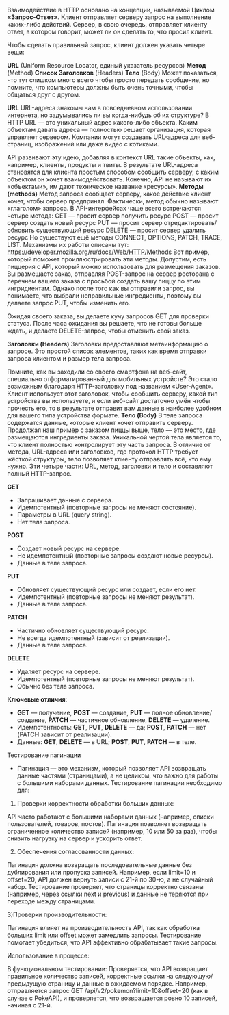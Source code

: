 Взаимодействие в HTTP основано на концепции, называемой Циклом **«Запрос-Ответ»**. Клиент отправляет серверу запрос на выполнение каких-либо действий. Сервер, в свою очередь, отправляет клиенту ответ, в котором говорит, может ли он сделать то, что просил клиент.

Чтобы сделать правильный запрос, клиент должен указать четыре вещи:
 
**URL** (Uniform Resource Locator, единый указатель ресурсов)
**Метод** (Method)
**Список Заголовков** (Headers)
**Тело** (Body)
Может показаться, что тут слишком много всего чтобы просто передать сообщение, но помните, что компьютеры должны быть очень точными, чтобы общаться друг с другом.


**URL**
URL-адреса знакомы нам в повседневном использовании интернета, но задумывались ли вы когда-нибудь об их структуре? В HTTP URL — это уникальный адрес какого-либо объекта. Каким объектам давать адреса — полностью решает организация, которая управляет сервером. Компании могут создавать URL-адреса для веб-страниц, изображений или даже видео с котиками.

API развивают эту идею, добавляя в контекст URL такие объекты, как, например, клиенты, продукты и твиты. В результате URL-адреса становятся для клиента простым способом сообщить серверу, с каким объектом он хочет взаимодействовать. Конечно, API не называют их «объектами», им дают техническое название «ресурсы».
**Методы (methods)**
Метод запроса сообщает серверу, какое действие клиент хочет, чтобы сервер предпринял. Фактически, метод обычно называют «глаголом» запроса.
В API-интерфейсах чаще всего встречаются четыре метода:
GET — просит сервер получить ресурс
POST — просит сервер создать новый ресурс
PUT — просит сервер отредактировать/обновить существующий ресурс
DELETE — просит сервер удалить ресурс
Но существуют ещё методы CONNECT, OPTIONS, PATCH, TRACE, LIST. Механизмы их работы описаны тут: https://developer.mozilla.org/ru/docs/Web/HTTP/Methods 
Вот пример, который поможет проиллюстрировать эти методы. Допустим, есть пиццерия с API, который можно использовать для размещения заказов. Вы размещаете заказ, отправляя POST-запрос на сервер ресторана с перечнем вашего заказа с просьбой создать вашу пиццу по этим ингридиентам. Однако после того как вы отправили запрос, вы понимаете, что выбрали неправильные ингредиенты, поэтому вы делаете запрос PUT, чтобы изменить его.

Ожидая своего заказа, вы делаете кучу запросов GET для проверки статуса. После часа ожидания вы решаете, что не готовы больше ждать, и делаете DELETE-запрос, чтобы отменить свой заказ.

**Заголовки (Headers)**
Заголовки предоставляют метаинформацию о запросе. Это простой список элементов, таких как время отправки запроса клиентом и размер тела запроса.

Помните, как вы заходили со своего смартфона на веб-сайт, специально отформатированный для мобильных устройств? Это стало возможным благодаря HTTP-заголовку под названием «User-Agent». Клиент использует этот заголовок, чтобы сообщить серверу, какой тип устройства вы используете, и если веб-сайт достаточно умён чтобы прочесть его, то в результате отправит вам данные в наиболее удобном для вашего типа устройства формате.
**Тело (Body)**
В теле запроса содержатся данные, которые клиент хочет отправить серверу. Продолжая наш пример с заказом пиццы выше, тело — это место, где размещаются ингредиенты заказа.
Уникальной чертой тела является то, что клиент полностью контролирует эту часть запроса. В отличие от метода, URL-адреса или заголовков, где протокол HTTP требует жёсткой структуры, тело позволяет клиенту отправлять всё, что ему нужно.
Эти четыре части: URL, метод, заголовки и тело и составляют полный HTTP-запрос.

**GET**  
- Запрашивает данные с сервера.  
- Идемпотентный (повторные запросы не меняют состояние).  
- Параметры в URL (query string).  
- Нет тела запроса.  

**POST**  
- Создает новый ресурс на сервере.  
- Не идемпотентный (повторные запросы создают новые ресурсы).  
- Данные в теле запроса.  

**PUT**  
- Обновляет существующий ресурс или создает, если его нет.  
- Идемпотентный (повторные запросы не меняют результат).  
- Данные в теле запроса.  

**PATCH**  
- Частично обновляет существующий ресурс.  
- Не всегда идемпотентный (зависит от реализации).  
- Данные в теле запроса.  

**DELETE**  
- Удаляет ресурс на сервере.  
- Идемпотентный (повторные запросы не меняют результат).  
- Обычно без тела запроса.  

**Ключевые отличия**:  
- **GET** — получение, **POST** — создание, **PUT** — полное обновление/создание, **PATCH** — частичное обновление, **DELETE** — удаление.  
- Идемпотентность: **GET**, **PUT**, **DELETE** — да; **POST**, **PATCH** — нет (PATCH зависит от реализации).  
- Данные: **GET**, **DELETE** — в URL; **POST**, **PUT**, **PATCH** — в теле.

Тестирование пагинации
* Пагинация — это механизм, который позволяет API возвращать данные частями (страницами), а не целиком, что важно для работы с большими наборами данных. Тестирование пагинации необходимо для:
1) Проверки корректности обработки больших данных:

API часто работают с большими наборами данных (например, списки пользователей, товаров, постов). Пагинация позволяет возвращать ограниченное количество записей (например, 10 или 50 за раз), чтобы снизить нагрузку на сервер и ускорить ответ.

2) Обеспечения согласованности данных:

Пагинация должна возвращать последовательные данные без дублирования или пропуска записей. Например, если limit=10 и offset=20, API должен вернуть записи с 21-й по 30-ю, а не случайный набор.
Тестирование проверяет, что страницы корректно связаны (например, через ссылки next и previous) и данные не теряются при переходе между страницами.

3)Проверки производительности:

Пагинация влияет на производительность API, так как обработка больших limit или offset может замедлить запросы. Тестирование помогает убедиться, что API эффективно обрабатывает такие запросы.

Использование в процессе:

В функциональном тестировании: Проверяется, что API возвращает правильное количество записей, корректные ссылки на следующую/предыдущую страницу и данные в ожидаемом порядке. Например, отправляется запрос GET /api/v2/pokemon?limit=10&offset=20 (как в случае с PokeAPI), и проверяется, что возвращается ровно 10 записей, начиная с 21-й.